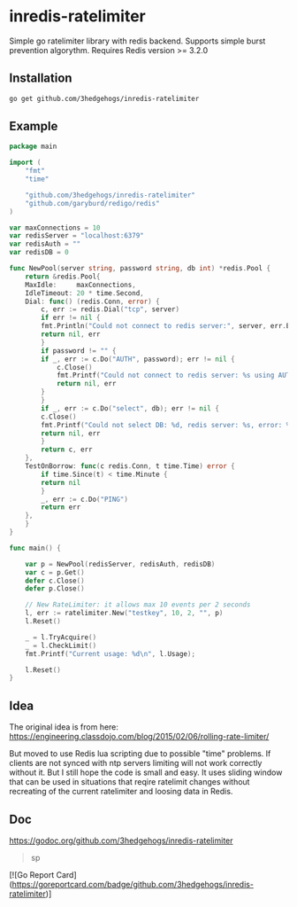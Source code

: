 
inredis-ratelimiter
===================

Simple go ratelimiter library with redis backend.
Supports simple burst prevention algorythm.
Requires Redis version >= 3.2.0

## Installation

```sh
go get github.com/3hedgehogs/inredis-ratelimiter
```

## Example

```go
package main

import (
    "fmt"
    "time"

    "github.com/3hedgehogs/inredis-ratelimiter"
    "github.com/garyburd/redigo/redis"
)

var maxConnections = 10
var redisServer = "localhost:6379"
var redisAuth = ""
var redisDB = 0

func NewPool(server string, password string, db int) *redis.Pool {
    return &redis.Pool{
	MaxIdle:     maxConnections,
	IdleTimeout: 20 * time.Second,
	Dial: func() (redis.Conn, error) {
	    c, err := redis.Dial("tcp", server)
	    if err != nil {
		fmt.Println("Could not connect to redis server:", server, err.Error())
		return nil, err
	    }
	    if password != "" {
		if _, err := c.Do("AUTH", password); err != nil {
		    c.Close()
		    fmt.Printf("Could not connect to redis server: %s using AUTH command, error: %s\n", server, err.Error())
		    return nil, err
		}
	    }
	    if _, err := c.Do("select", db); err != nil {
		c.Close()
		fmt.Printf("Could not select DB: %d, redis server: %s, error: %s\n", db, server, err.Error())
		return nil, err
	    }
	    return c, err
	},
	TestOnBorrow: func(c redis.Conn, t time.Time) error {
	    if time.Since(t) < time.Minute {
		return nil
	    }
	    _, err := c.Do("PING")
	    return err
	},
    }
}

func main() {

    var p = NewPool(redisServer, redisAuth, redisDB)
    var c = p.Get()
    defer c.Close()
    defer p.Close()

    // New RateLimiter: it allows max 10 events per 2 seconds
    l, err := ratelimiter.New("testkey", 10, 2, "", p)
    l.Reset()

    _ = l.TryAcquire()
    _ = l.CheckLimit()
    fmt.Printf("Current usage: %d\n", l.Usage);

    l.Reset()
}

```

## Idea
The original idea is from here:
https://engineering.classdojo.com/blog/2015/02/06/rolling-rate-limiter/

But moved to use Redis lua scripting due to possible "time" problems.
If clients are not synced with ntp servers limiting will not work correctly
without it. But I still hope the code is small and easy.
It uses sliding window that can be used in situations that reqire ratelimit changes without 
recreating of the current ratelimiter and loosing data in Redis.

## Doc
https://godoc.org/github.com/3hedgehogs/inredis-ratelimiter

> sp


[![Go Report Card] (https://goreportcard.com/badge/github.com/3hedgehogs/inredis-ratelimiter)]
